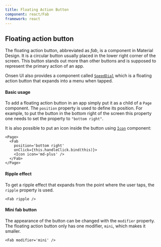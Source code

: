 ```yaml
---
title: Floating Action Button
component: react/Fab
framework: react
---
```


## Floating action button

The floating action button, abbreviated as *fab*, is a component in Material Design. It is a circular button usually placed in the lower right corner of the screen. This button stands out more than other buttons and is supposed to represent the primary action of an app.

Onsen UI also provides a component called [`SpeedDial`](SpeedDial.html) which is a floating action button that expands into a menu when tapped.

#### Basic usage

To add a floating action button in an app simply put it as a child of a `Page` component. The `position` property is used to define its position. For example, to put the button in the bottom right of the screen this property one needs to set the property to `"bottom right"`.

It is also possible to put an  icon inside the button using [`Icon`](Icon.html) component:

```
<Page>
  <Fab
    position='bottom right'
    onClick={this.handleClick.bind(this)}>
    <Icon icon='md-plus' />
  </Fab>
</Page>
```

#### Ripple effect

To get a ripple effect that expands from the point where the user taps, the `ripple` property is used.

```
<Fab ripple />
```

#### Mini fab button

The appearance of the button can be changed with the `modifier` property. The floating action button only has one modifier, `mini`, which makes it smaller.

```
<Fab modifier='mini' />
```
